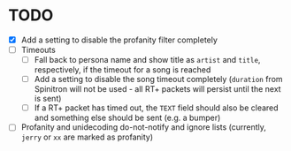 # TODO

- [x] Add a setting to disable the profanity filter completely
- [ ] Timeouts
  - [ ] Fall back to persona name and show title as `artist` and `title`, respectively, if the timeout for a song is reached
  - [ ] Add a setting to disable the song timeout completely (`duration` from Spinitron will not be used - all RT+ packets will persist until the next is sent)
  - [ ] If a RT+ packet has timed out, the `TEXT` field should also be cleared and something else should be sent (e.g. a bumper)
- [ ] Profanity and unidecoding do-not-notify and ignore lists (currently, `jerry` or `xx` are marked as profanity)

